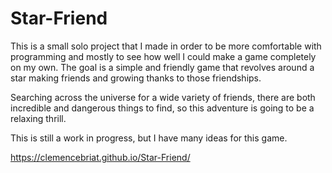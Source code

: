 # Star-Friend

This is a small solo project that I made in order to be more comfortable with programming and mostly to see how well I could make a game completely on my own.
The goal is a simple and friendly game that revolves around a star making friends and growing thanks to those friendships. 

Searching across the universe for a wide variety of friends, there are both incredible and dangerous things to find, so this adventure is going to be a relaxing thrill.

This is still a work in progress, but I have many ideas for this game.

https://clemencebriat.github.io/Star-Friend/
